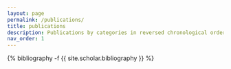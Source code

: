 ```yaml
---
layout: page
permalink: /publications/
title: publications
description: Publications by categories in reversed chronological order. As is common in mathematics, most of the publications are in alphabetical order.
nav_order: 1
---
```

<!-- _pages/publications.md -->
<div class="publications">

{% bibliography -f {{ site.scholar.bibliography }} %}

</div>
